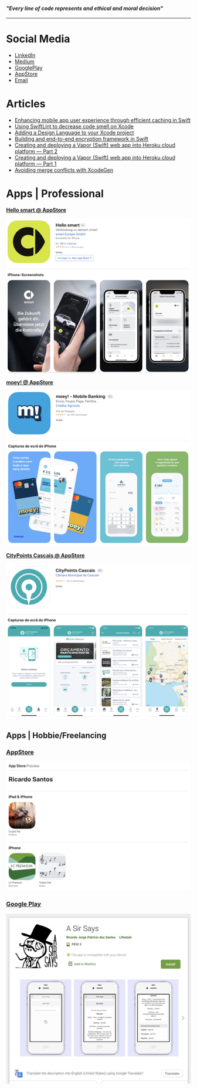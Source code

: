 #### _"Every line of code represents and ethical and moral decision"_

---

# Social Media

* [LinkedIn](https://www.linkedin.com/in/ricardopsantos/)
* [Medium](https://ricardojpsantos.medium.com/)
* [GooglePlay](https://play.google.com/store/apps/developer?id=Ricardo+Jorge+Patricio+dos+Santos)
* [AppStore](https://apps.apple.com/pt/developer/ricardo-santos/id1039475699)
* [Email](mailto:rjps.dev@gmail.com)

# Articles
* [Enhancing mobile app user experience through efficient caching in Swift
](https://ricardojpsantos.medium.com/enhancing-mobile-app-user-experience-through-efficient-caching-in-swift-c970554eab84)
* [Using SwiftLint to decrease code smell on Xcode](https://ricardojpsantos.medium.com/using-swiftlint-to-decrease-code-smell-on-xcode-e1dd49258f22)
* [Adding a Design Language to your Xcode project](https://ricardojpsantos.medium.com/adding-a-design-language-to-your-xcode-project-fef5be39bef7)
* [Building and end-to-end encryption framework in Swift](https://ricardojpsantos.medium.com/building-and-end-to-end-encryption-framework-in-swift-cff7c8909130)
* [Creating and deploying a Vapor (Swift) web app into Heroku cloud platform — Part 2](https://ricardojpsantos.medium.com/creating-and-deploying-a-vapor-swift-web-app-into-heroku-cloud-platform-part-2-2-da558a5779b7)
* [Creating and deploying a Vapor (Swift) web app into Heroku cloud platform — Part 1](https://ricardojpsantos.medium.com/deploying-a-vapor-swift-web-app-into-heroku-cloud-platform-part-1-2-69de939ce4d8)
* [Avoiding merge conflicts with XcodeGen](https://ricardojpsantos.medium.com/avoiding-merge-conflicts-with-xcodegen-a0e2a1647bcb)

# Apps | Professional 

__[Hello smart @ AppStore](https://apps.apple.com/de/app/hello-smart/id6443878915)__

![Image](https://github.com/ricardopsantos/ricardopsantos/blob/master/images/appstore.smart.png)

__[moey! @ AppStore](https://apps.apple.com/pt/app/moey-mobile-banking/id1462060959)__

![Image](https://github.com/ricardopsantos/ricardopsantos/blob/master/images/appstore.moey.png)

__[CityPoints Cascais @ AppStore](https://apps.apple.com/pt/app/citypoints-cascais/id1287076258)__

![Image](https://github.com/ricardopsantos/ricardopsantos/blob/master/images/appstore.citypoints.png)

## Apps | Hobbie/Freelancing

### [AppStore](https://apps.apple.com/pt/developer/ricardo-santos/id1039475699)

![Image](https://github.com/ricardopsantos/ricardopsantos/blob/master/images/appstore.ricardo.png)

### [Google Play](https://play.google.com/store/apps/developer?id=Ricardo+Jorge+Patricio+dos+Santos)

![Image](https://github.com/ricardopsantos/ricardopsantos/blob/master/images/googleplay.ricardo.png)


